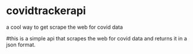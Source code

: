 # covidtrackerapi
a cool way to get scrape the web for covid data


#this is a simple api that scrapes the web for covid data and returns it in a json format. 
